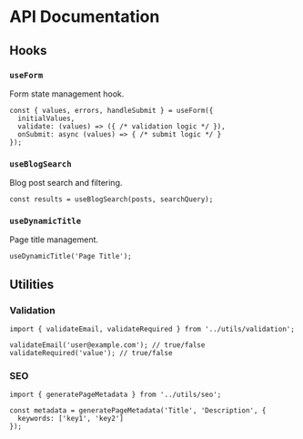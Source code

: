 # API Documentation

## Hooks

### `useForm`
Form state management hook.
```tsx
const { values, errors, handleSubmit } = useForm({
  initialValues,
  validate: (values) => ({ /* validation logic */ }),
  onSubmit: async (values) => { /* submit logic */ }
});
```

### `useBlogSearch`
Blog post search and filtering.
```tsx
const results = useBlogSearch(posts, searchQuery);
```

### `useDynamicTitle`
Page title management.
```tsx
useDynamicTitle('Page Title');
```

## Utilities

### Validation
```tsx
import { validateEmail, validateRequired } from '../utils/validation';

validateEmail('user@example.com'); // true/false
validateRequired('value'); // true/false
```

### SEO
```tsx
import { generatePageMetadata } from '../utils/seo';

const metadata = generatePageMetadata('Title', 'Description', {
  keywords: ['key1', 'key2']
});
```